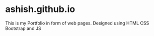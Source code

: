 # ashish.github.io
This is my Portfolio in form of web pages.
Designed using HTML CSS Bootstrap and JS
